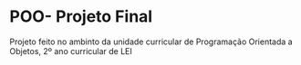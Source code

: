 # POO- Projeto Final 
Projeto feito no ambinto da unidade curricular de Programação Orientada a Objetos, 2º ano curricular de LEI
